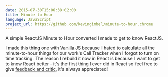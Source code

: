 ```yaml
---
date: 2015-07-30T15:06:38+02:00
title: Minute to Hour
language: JavaScript
project_url: https://github.com/kevingimbel/minute-to-hour.chrome
---
```

A simple ReactJS Minute to Hour converted I made to get to know ReactJS.

I made this thing one with [Vanilla JS](http://codepen.io/kevingimbel/pen/OPVbWy/) because I hated to calculate all the minute-to-hour things for our work's Call Tracker when I forgot to turn on time tracking. The reason I rebuild it now in React is because I want to get to know React better - it's the first thing I ever did in React so feel free to give [feedback and critic](https://twitter.com/_kevinatari), it's always appreciated! 
